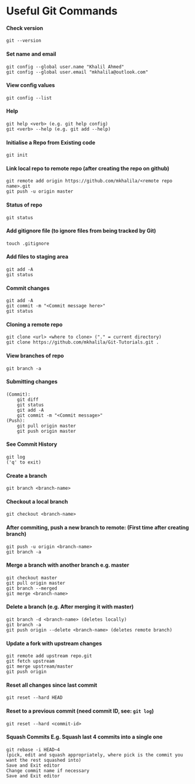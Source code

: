 # Useful Git Commands

#### Check version
	git --version

#### Set name and email
	git config --global user.name "Khalil Ahmed"
	git config --global user.email "mkhalila@outlook.com"

#### View config values
	git config --list

#### Help
	git help <verb> (e.g. git help config)
	git <verb> --help (e.g. git add --help)

#### Initialise a Repo from Existing code
	git init

#### Link local repo to remote repo (after creating the repo on github)
	git remote add origin https://github.com/mkhalila/<remote repo name>.git
	git push -u origin master

#### Status of repo
	git status

#### Add gitignore file (to ignore files from being tracked by Git)
	touch .gitignore

#### Add files to staging area
	git add -A
	git status

#### Commit changes
	git add -A
	git commit -m "<Commit message here>"
	git status

#### Cloning a remote repo
	git clone <url> <where to clone> ("." = current directory)
	git clone https://github.com/mkhalila/Git-Tutorials.git .

#### View branches of repo
	git branch -a

#### Submitting changes
	(Commit):
		git diff
		git status
		git add -A
		git commit -m "<Commit message>"
	(Push):
		git pull origin master
		git push origin master
    
#### See Commit History 
    git log
    ('q' to exit)

#### Create a branch
	git branch <branch-name>

#### Checkout a local branch
	git checkout <branch-name>

#### After commiting, push a new branch to remote: (First time after creating branch)
	git push -u origin <branch-name>
	git branch -a

#### Merge a branch with another branch e.g. master
	git checkout master
	git pull origin master
	git branch --merged
	git merge <branch-name>

#### Delete a branch (e.g. After merging it with master)
	git branch -d <branch-name> (deletes locally)
	git branch -a 
	git push origin --delete <branch-name> (deletes remote branch)
	
#### Update a fork with upstream changes
	git remote add upstream repo.git
	git fetch upstream
	git merge upstream/master
	git push origin

#### Reset all changes since last commit
    git reset --hard HEAD
  
#### Reset to a previous commit (need commit ID, see: `git log`)
    git reset --hard <commit-id>
  
#### Squash Commits E.g. Squash last 4 commits into a single one
    git rebase -i HEAD~4
    (pick, edit and squash appropriately, where pick is the commit you want the rest squashed into)
    Save and Exit editor
    Change commit name if necessary
    Save and Exit editor
  
